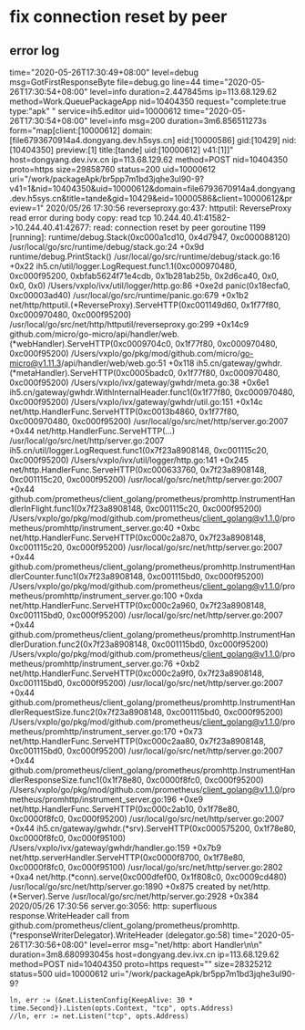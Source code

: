 # fix connection reset by peer

## error log
time="2020-05-26T17:30:49+08:00" level=debug msg=GotFirstResponseByte file=debug.go line=44
time="2020-05-26T17:30:54+08:00" level=info duration=2.447845ms ip=113.68.129.62 method=Work.QueuePackageApp nid=10404350 request="complete:true type:\"apk\" " service=ih5.editor uid=10000612
time="2020-05-26T17:30:54+08:00" level=info msg=200 duration=3m6.856511273s form="map[client:[10000612] domain:[file6793670914a4.dongyang.dev.h5sys.cn] eid:[10000586] gid:[10429] nid:[10404350] preview:[1] title:[tande] uid:[10000612] v41:[1]]" host=dongyang.dev.ivx.cn ip=113.68.129.62 method=POST nid=10404350 proto=https size=29858760 status=200 uid=10000612 uri="/work/packageApk/br5pp7m1bd3jqhe3ul90-9?v41=1&nid=10404350&uid=10000612&domain=file6793670914a4.dongyang.dev.h5sys.cn&title=tande&gid=10429&eid=10000586&client=10000612&preview=1"
2020/05/26 17:30:56 reverseproxy.go:437: httputil: ReverseProxy read error during body copy: read tcp 10.244.40.41:41582->10.244.40.41:42677: read: connection reset by peer
goroutine 1199 [running]:
runtime/debug.Stack(0xc000a1cd10, 0x4d7947, 0xc000088120)
	/usr/local/go/src/runtime/debug/stack.go:24 +0x9d
runtime/debug.PrintStack()
	/usr/local/go/src/runtime/debug/stack.go:16 +0x22
ih5.cn/util/logger.LogRequest.func1.1(0xc000970480, 0xc000f95200, 0xbfab5624f71e4cdb, 0x1b281ab25b, 0x2d6ca40, 0x0, 0x0, 0x0)
	/Users/vxplo/ivx/util/logger/http.go:86 +0xe2d
panic(0x18ecfa0, 0xc00003ad40)
	/usr/local/go/src/runtime/panic.go:679 +0x1b2
net/http/httputil.(*ReverseProxy).ServeHTTP(0xc001149d60, 0x1f77f80, 0xc000970480, 0xc000f95200)
	/usr/local/go/src/net/http/httputil/reverseproxy.go:299 +0x14c9
github.com/micro/go-micro/api/handler/web.(*webHandler).ServeHTTP(0xc0009704c0, 0x1f77f80, 0xc000970480, 0xc000f95200)
	/Users/vxplo/go/pkg/mod/github.com/micro/go-micro@v1.11.3/api/handler/web/web.go:51 +0x118
ih5.cn/gateway/gwhdr.(*metaHandler).ServeHTTP(0xc0005badc0, 0x1f77f80, 0xc000970480, 0xc000f95200)
	/Users/vxplo/ivx/gateway/gwhdr/meta.go:38 +0x6e1
ih5.cn/gateway/gwhdr.WithInternalHeader.func1(0x1f77f80, 0xc000970480, 0xc000f95200)
    /Users/vxplo/ivx/gateway/gwhdr/util.go:151 +0x14c
net/http.HandlerFunc.ServeHTTP(0xc0013b4860, 0x1f77f80, 0xc000970480, 0xc000f95200)
	/usr/local/go/src/net/http/server.go:2007 +0x44
net/http.HandlerFunc.ServeHTTP(...)
	/usr/local/go/src/net/http/server.go:2007
ih5.cn/util/logger.LogRequest.func1(0x7f23a8908148, 0xc001115c20, 0xc000f95200)
	/Users/vxplo/ivx/util/logger/http.go:141 +0x245
net/http.HandlerFunc.ServeHTTP(0xc000633760, 0x7f23a8908148, 0xc001115c20, 0xc000f95200)
	/usr/local/go/src/net/http/server.go:2007 +0x44
github.com/prometheus/client_golang/prometheus/promhttp.InstrumentHandlerInFlight.func1(0x7f23a8908148, 0xc001115c20, 0xc000f95200)
	/Users/vxplo/go/pkg/mod/github.com/prometheus/client_golang@v1.1.0/prometheus/promhttp/instrument_server.go:40 +0xbc
net/http.HandlerFunc.ServeHTTP(0xc000c2a870, 0x7f23a8908148, 0xc001115c20, 0xc000f95200)
	/usr/local/go/src/net/http/server.go:2007 +0x44
github.com/prometheus/client_golang/prometheus/promhttp.InstrumentHandlerCounter.func1(0x7f23a8908148, 0xc001115bd0, 0xc000f95200)
	/Users/vxplo/go/pkg/mod/github.com/prometheus/client_golang@v1.1.0/prometheus/promhttp/instrument_server.go:100 +0xda
net/http.HandlerFunc.ServeHTTP(0xc000c2a960, 0x7f23a8908148, 0xc001115bd0, 0xc000f95200)
	/usr/local/go/src/net/http/server.go:2007 +0x44
github.com/prometheus/client_golang/prometheus/promhttp.InstrumentHandlerDuration.func2(0x7f23a8908148, 0xc001115bd0, 0xc000f95200)
	/Users/vxplo/go/pkg/mod/github.com/prometheus/client_golang@v1.1.0/prometheus/promhttp/instrument_server.go:76 +0xb2
net/http.HandlerFunc.ServeHTTP(0xc000c2a9f0, 0x7f23a8908148, 0xc001115bd0, 0xc000f95200)
	/usr/local/go/src/net/http/server.go:2007 +0x44
github.com/prometheus/client_golang/prometheus/promhttp.InstrumentHandlerRequestSize.func2(0x7f23a8908148, 0xc001115bd0, 0xc000f95200)
	/Users/vxplo/go/pkg/mod/github.com/prometheus/client_golang@v1.1.0/prometheus/promhttp/instrument_server.go:170 +0x73
net/http.HandlerFunc.ServeHTTP(0xc000c2aa80, 0x7f23a8908148, 0xc001115bd0, 0xc000f95200)
	/usr/local/go/src/net/http/server.go:2007 +0x44
github.com/prometheus/client_golang/prometheus/promhttp.InstrumentHandlerResponseSize.func1(0x1f78e80, 0xc0000f8fc0, 0xc000f95200)
	/Users/vxplo/go/pkg/mod/github.com/prometheus/client_golang@v1.1.0/prometheus/promhttp/instrument_server.go:196 +0xe9
net/http.HandlerFunc.ServeHTTP(0xc000c2ab10, 0x1f78e80, 0xc0000f8fc0, 0xc000f95200)
	/usr/local/go/src/net/http/server.go:2007 +0x44
ih5.cn/gateway/gwhdr.(*srv).ServeHTTP(0xc000575200, 0x1f78e80, 0xc0000f8fc0, 0xc000f95100)
	/Users/vxplo/ivx/gateway/gwhdr/handler.go:159 +0x7b9
net/http.serverHandler.ServeHTTP(0xc0000f8700, 0x1f78e80, 0xc0000f8fc0, 0xc000f95100)
	/usr/local/go/src/net/http/server.go:2802 +0xa4
net/http.(*conn).serve(0xc000dfef00, 0x1f808c0, 0xc0009cd480)
	/usr/local/go/src/net/http/server.go:1890 +0x875
created by net/http.(*Server).Serve
	/usr/local/go/src/net/http/server.go:2928 +0x384
2020/05/26 17:30:56 server.go:3056: http: superfluous response.WriteHeader call from github.com/prometheus/client_golang/prometheus/promhttp.(*responseWriterDelegator).WriteHeader (delegator.go:58)
time="2020-05-26T17:30:56+08:00" level=error msg="net/http: abort Handler\n\n" duration=3m8.680993045s host=dongyang.dev.ivx.cn ip=113.68.129.62 method=POST nid=10404350 proto=https request="" size=28325212 status=500 uid=10000612 uri="/work/packageApk/br5pp7m1bd3jqhe3ul90-9?

	ln, err := (&net.ListenConfig{KeepAlive: 30 * time.Second}).Listen(opts.Context, "tcp", opts.Address)
	//ln, err := net.Listen("tcp", opts.Address)